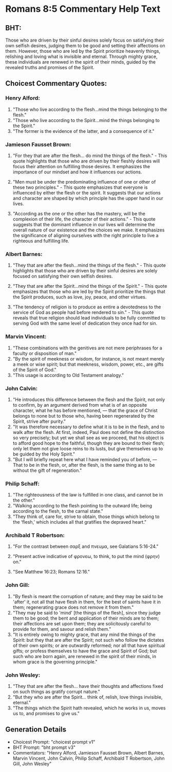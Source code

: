 # Romans 8:5 Commentary Help Text

## BHT:
Those who are driven by their sinful desires solely focus on satisfying their own selfish desires, judging them to be good and setting their affections on them. However, those who are led by the Spirit prioritize heavenly things, relishing and loving what is invisible and eternal. Through mighty grace, these individuals are renewed in the spirit of their minds, guided by the revealed truths and promises of the Spirit.

## Choicest Commentary Quotes:
### Henry Alford:
1. "Those who live according to the flesh...mind the things belonging to the flesh." 
2. "Those who live according to the Spirit...mind the things belonging to the Spirit." 
3. "The former is the evidence of the latter, and a consequence of it."

### Jamieson Fausset Brown:
1. "For they that are after the flesh... do mind the things of the flesh." - This quote highlights that those who are driven by their fleshly desires will focus their attention on fulfilling those desires. It emphasizes the importance of our mindset and how it influences our actions.

2. "Men must be under the predominating influence of one or other of these two principles." - This quote emphasizes that everyone is influenced by either the flesh or the spirit. It suggests that our actions and character are shaped by which principle has the upper hand in our lives.

3. "According as the one or the other has the mastery, will be the complexion of their life, the character of their actions." - This quote suggests that the dominant influence in our lives will determine the overall nature of our existence and the choices we make. It emphasizes the significance of aligning ourselves with the right principle to live a righteous and fulfilling life.

### Albert Barnes:
1. "They that are after the flesh...mind the things of the flesh." - This quote highlights that those who are driven by their sinful desires are solely focused on satisfying their own selfish desires.

2. "They that are after the Spirit...mind the things of the Spirit." - This quote emphasizes that those who are led by the Spirit prioritize the things that the Spirit produces, such as love, joy, peace, and other virtues.

3. "The tendency of religion is to produce as entire a devotedness to the service of God as people had before rendered to sin." - This quote reveals that true religion should lead individuals to be fully committed to serving God with the same level of dedication they once had for sin.

### Marvin Vincent:
1. "These combinations with the genitives are not mere periphrases for a faculty or disposition of man."
2. "By the spirit of meekness or wisdom, for instance, is not meant merely a meek or wise spirit; but that meekness, wisdom, power, etc., are gifts of the Spirit of God."
3. "This usage is according to Old Testament analogy."

### John Calvin:
1. "He introduces this difference between the flesh and the Spirit, not only to confirm, by an argument derived from what is of an opposite character, what he has before mentioned, — that the grace of Christ belongs to none but to those who, having been regenerated by the Spirit, strive after purity."
2. "It was therefore necessary to define what it is to be in the flesh, and to walk after the flesh. At first, indeed, Paul does not define the distinction so very precisely; but yet we shall see as we proceed, that his object is to afford good hope to the faithful, though they are bound to their flesh; only let them not give loose reins to its lusts, but give themselves up to be guided by the Holy Spirit."
3. "But I will briefly repeat here what I have reminded you of before, — That to be in the flesh, or, after the flesh, is the same thing as to be without the gift of regeneration."

### Philip Schaff:
1. "The righteousness of the law is fulfilled in one class, and cannot be in the other."
2. "Walking according to the flesh pointing to the outward life; being according to the flesh, to the carnal state."
3. "They think of, care for, strive to obtain, those things which belong to the ‘flesh,’ which includes all that gratifies the depraved heart."

### Archibald T Robertson:
1. "For the contrast between σαρξ and πνευμα, see Galatians 5:16-24." 

2. "Present active indicative of φρονεω, to think, to put the mind (φρην) on." 

3. "See Matthew 16:23; Romans 12:16."

### John Gill:
1. "By flesh is meant the corruption of nature; and they may be said to be 'after' it, not all that have flesh in them, for the best of saints have it in them; regenerating grace does not remove it from them."
2. "They may be said to 'mind' [the things of the flesh], since they judge them to be good; the bent and application of their minds are to them; their affections are set upon them; they are solicitously careful to provide for them, and savour and relish them."
3. "It is entirely owing to mighty grace, that any mind the things of the Spirit: but they that are after the Spirit; not such who follow the dictates of their own spirits; or are outwardly reformed; nor all that have spiritual gifts; or profess themselves to have the grace and Spirit of God; but such who are born again, are renewed in the spirit of their minds, in whom grace is the governing principle."

### John Wesley:
1. "They that are after the flesh... have their thoughts and affections fixed on such things as gratify corrupt nature."
2. "But they who are after the Spirit... think of, relish, love things invisible, eternal."
3. "The things which the Spirit hath revealed, which he works in us, moves us to, and promises to give us."


## Generation Details
- Choicest Prompt: "choicest prompt v1"
- BHT Prompt: "bht prompt v3"
- Commentators: "Henry Alford, Jamieson Fausset Brown, Albert Barnes, Marvin Vincent, John Calvin, Philip Schaff, Archibald T Robertson, John Gill, John Wesley"
